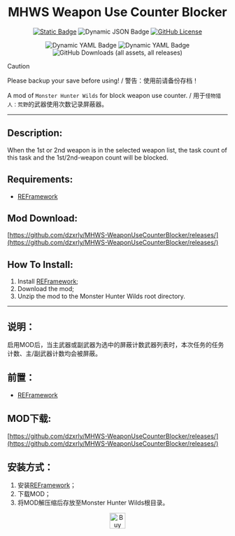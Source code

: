 <div align="center">

# MHWS Weapon Use Counter Blocker

</div>

<div align="center">

[![Static Badge](https://img.shields.io/badge/Nexusmods-Weapon%20Use%20Counter%20Blocker-%23d28934?style=for-the-badge)](https://www.nexusmods.com/monsterhunterwilds/mods/1913) ![Dynamic JSON Badge](https://img.shields.io/badge/dynamic/json?url=https%3A%2F%2Fraw.githubusercontent.com%2Fdzxrly%2FMHWS-WeaponUseCounterBlocker%2Frefs%2Fheads%2Fmain%2Fversion.json&query=%24.version&style=for-the-badge&label=version) [![GitHub License](https://img.shields.io/github/license/dzxrly/MHWS-WeaponUseCounterBlocker?style=for-the-badge)](https://github.com/dzxrly/MHWS-WeaponUseCounterBlocker/blob/main/LICENSE)

![Dynamic YAML Badge](https://img.shields.io/badge/dynamic/yaml?url=https%3A%2F%2Fraw.githubusercontent.com%2Fdzxrly%2FMHWS-WeaponUseCounterBlocker%2Frefs%2Fheads%2Fmain%2Fmod_info.yaml&query=%24.views_count&style=for-the-badge&label=Nexusmods%20views&color=F0E6EF) ![Dynamic YAML Badge](https://img.shields.io/badge/dynamic/yaml?url=https%3A%2F%2Fraw.githubusercontent.com%2Fdzxrly%2FMHWS-WeaponUseCounterBlocker%2Frefs%2Fheads%2Fmain%2Fmod_info.yaml&query=%24.total_download_count&style=for-the-badge&label=Nexusmods%20downloads&color=A8DADC) ![GitHub Downloads (all assets, all releases)](https://img.shields.io/github/downloads/dzxrly/MHWS-WeaponUseCounterBlocker/total?style=for-the-badge&label=Github%20Downloads&color=bce784)


</div>

> [!CAUTION]
> Please backup your save before using! / 警告：使用前请备份存档！

A mod of `Monster Hunter Wilds` for block weapon use counter. / 用于`怪物猎人：荒野`的武器使用次数记录屏蔽器。

---

## Description:

When the 1st or 2nd weapon is in the selected weapon list, the task count of this task and the 1st/2nd-weapon count will be blocked.

## Requirements:
- [REFramework](https://www.nexusmods.com/monsterhunterwilds/mods/93)

## Mod Download:

[https://github.com/dzxrly/MHWS-WeaponUseCounterBlocker/releases/](https://github.com/dzxrly/MHWS-WeaponUseCounterBlocker/releases/)

## How To Install:

1. Install [REFramework](https://www.nexusmods.com/monsterhunterwilds/mods/93);
2. Download the mod;
3. Unzip the mod to the Monster Hunter Wilds root directory.

---

## 说明：

启用MOD后，当主武器或副武器为选中的屏蔽计数武器列表时，本次任务的任务计数、主/副武器计数均会被屏蔽。

## 前置：
- [REFramework](https://www.nexusmods.com/monsterhunterwilds/mods/93)

## MOD下载:

[https://github.com/dzxrly/MHWS-WeaponUseCounterBlocker/releases/](https://github.com/dzxrly/MHWS-WeaponUseCounterBlocker/releases/)

## 安装方式：

1. 安装[REFramework](https://www.nexusmods.com/monsterhunterwilds/mods/93)；
2. 下载MOD；
3. 将MOD解压缩后存放至Monster Hunter Wilds根目录。

<div align="center">

<a href='https://ko-fi.com/F1F0PZH7X' target='_blank'><img height='36' style='border:0px;height:36px;' src='https://storage.ko-fi.com/cdn/kofi1.png?v=6' border='0' alt='Buy Me a Coffee at ko-fi.com' /></a>

</div>
